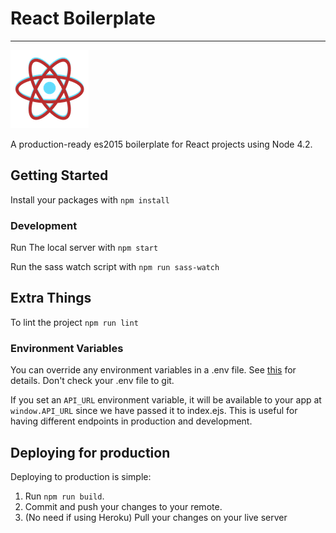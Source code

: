 # React Boilerplate
------------------------

![Logo](img/react.png)

A production-ready es2015 boilerplate for React projects using Node 4.2.

## Getting Started

Install your packages with `npm install`
  	
### Development

Run The local server with `npm start`

Run the sass watch script with `npm run sass-watch`
  	
## Extra Things

To lint the project `npm run lint`

### Environment Variables
You can override any environment variables in a .env file. See [this](https://github.com/motdotla/dotenv) for details. Don't check your .env file to git.

If you set an `API_URL` environment variable, it will be available to your app at `window.API_URL` since we have passed it to index.ejs. This is useful for having different endpoints in production and development.

## Deploying for production

  Deploying to production is simple:
  
  1. Run `npm run build`.
  2. Commit and push your changes to your remote.
  3. (No need if using Heroku) Pull your changes on your live server
